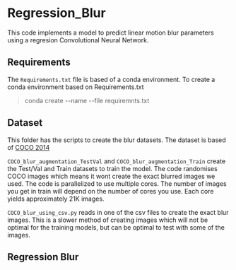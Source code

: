 # Regression_Blur
This code implements a model to predict linear motion blur parameters using a regresion Convolutional Neural Network. 

## Requirements
The `Requirements.txt` file is based of a conda environment. To create a conda environment based on Requirements.txt 

> conda create --name <env> --file requiremnts.txt

## Dataset
This folder has the scripts to create the blur datasets. The dataset is based of [COCO 2014](https://cocodataset.org/#download)

`COCO_blur_augmentation_TestVal` and `COCO_blur_augmentation_Train` create the Test/Val and Train datasets to train the model. The code randomises COCO images which means it wont create the exact blurred images we used. The code is parallelized to use multiple cores. The number of images you get in train will depend on the number of cores you use. Each core yields approximately 21K images.

`COCO_blur_using_csv.py` reads in one of the csv files to create the exact blur images. This is a slower method of creating images which will not be optimal for the training models, but can be optimal to test with some of the images.

## Regression Blur

